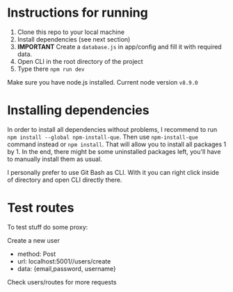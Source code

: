 # Instructions for running
1. Clone this repo to your local machine
1. Install dependencies (see next section)
1. **IMPORTANT** Create a `database.js` in app/config and fill it with required data.
1. Open CLI in the root directory of the project
1. Type there `npm run dev`

Make sure you have node.js installed. Current node version `v8.9.0`

# Installing dependencies
In order to install all dependencies without problems, I recommend to run `npm install --global npm-install-que`. 
Then use `npm-install-que` command instead or `npm install`. That will allow you to install all packages 1 by 1. 
In the end, there might be some uninstalled packages left, you'll have to manually install them as usual.

I personally prefer to use Git Bash as CLI. With it you can right click inside of directory and open CLI directly there.

# Test routes
To test stuff do some proxy:

Create a new user
+ method: Post
+ url: localhost:5001//users/create
+ data: {email,password, username}

Check users/routes for more requests